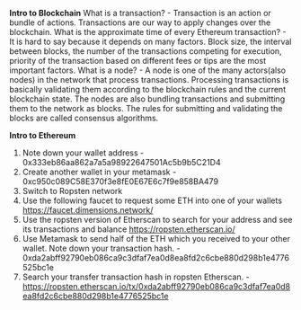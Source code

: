 **Intro to Blockchain**
What is a transaction? - Transaction is an action or bundle of actions. Transactions are our way to apply
changes over the blockchain.
What is the approximate time of every Ethereum transaction? - It is hard to say because it depends on many factors. Block size, the interval
between blocks, the number of the transactions competing for execution, priority of the transaction based on different fees or tips are
the most important factors.
What is a node? - A node is one of the many actors(also nodes) in the network that process transactions.
Processing transactions is basically validating them according to the blockchain rules and the current blockchain state.
The nodes are also bundling transactions and submitting them to the network as blocks. The rules for submitting and validating the
blocks are called consensus algorithms.

**Intro to Ethereum**
1. Note down your wallet address - 0x333eb86aa862a7a5a98922647501Ac5b9b5C21D4
2. Create another wallet in your metamask - 0xc950c089C58E370f3e8fE0E67E6c7f9e858BA479
3. Switch to Ropsten network
4. Use the following faucet to request some ETH into one of your wallets https://faucet.dimensions.network/
5. Use the ropsten version of Etherscan to search for your address and see its transactions and balance https://ropsten.etherscan.io/
6. Use Metamask to send half of the ETH which you received to your other wallet. Note down your transaction hash. - 0xda2abff92790eb086ca9c3dfaf7ea0d8ea8fd2c6cbe880d298b1e4776525bc1e
7. Search your transfer transaction hash in ropsten Etherscan. - https://ropsten.etherscan.io/tx/0xda2abff92790eb086ca9c3dfaf7ea0d8ea8fd2c6cbe880d298b1e4776525bc1e